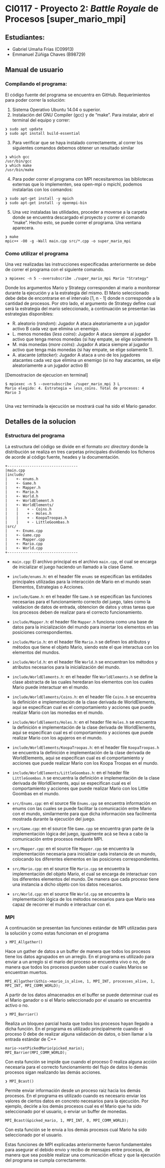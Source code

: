 # CI0117 - Proyecto 2: *Battle Royale* de Procesos [super_mario_mpi]

## Estudiantes:
- Gabriel Umaña Frías (C09913)
- Emmanuel Zúñiga Chaves (B98729)

## Manual de usuario
### Compilando el programa:

El código fuente del programa se encuentra en GitHub.  Requerimientos para poder correr la solución:
1. Sistema Operativo Ubuntu 14.04 o superior.
2. Instalación del GNU Compiler (gcc) y de  “make”. Para instalar, abrir el terminal del equipo y correr:
```
❯ sudo apt update
❯ sudo apt install build-essential
```
3. Para verificar que se haya instalado correctamente, al correr los siguientes comandos debemos obtener un resultado similar
```
❯ which gcc
/usr/bin/gcc
❯ which make
/usr/bin/make
```
4. Para poder correr el programa con MPI necesitaremos las bibliotecas externas que lo implementen, sea open-mpi o mpichl, podemos instalarlas con los comandos:
```
❯ sudo apt-get install -y mpich 
❯ sudo apt-get install -y openmpi-bin
```
5. Una vez instaladas las utilidades, proceder a moverse a la carpeta donde se encuentra descargado el proyecto y correr el comando “make”. Hecho esto, se puede correr el programa. Una ventana aparecera. 
```
❯ make
mpic++ -O0 -g -Wall main.cpp src/*.cpp -o super_mario_mpi
```
### Como utilizar el programa 

Una vez realizadas las instrucciones especificadas anteriormente se debe de correr el programa con el siguiente comando.
```
❯ mpiexec -n 5 --oversubscribe ./super_mario_mpi Mario "Strategy" 
```
Donde los argumentos Mario y Strategy corresponden al mario a monitorear durante la ejecución y a la estrategia del mismo. El Mario seleccionado debe debe de encontrarse en el intervalo [1, n - 1] donde n corresponde a la cantidad de procesos. Por otro lado, el argumento de Strategy define cual será la estrategia del mario seleccionado, a continuación se presentan las estrategias disponibles:

* R. aleatorio (*random*): Jugador A ataca aleatoriamente a un jugador activo B cada vez que elimina un enemigo.
* L. menos monedas (*less coins*): Jugador A ataca siempre al jugador activo que tenga menos monedas (si hay empate, se elige solamente 1).
* M. más monedas (*more coins*): Jugador A ataca siempre al jugador activo que tenga más monedas (si hay empate, se elige solamente 1).
* A. atacante (*attacker*): Jugador A ataca a uno de los jugadores atacantes cada vez que elimina un enemigo (si no hay atacantes, se elije aleatoriamente a un jugador activo B)

[Demostracion de ejecucion en terminal]
```
$ mpiexec -n 5 --oversubscribe ./super_mario_mpi 3 L
Mario elegido: 4. Estrategia = less_coins. Total de procesos: 4
Mario 3
 
```

Una vez terminada la ejecución se mostrará cual ha sido el Mario ganador.

## Detalles de la solucion
### Estructura del programa

La estructura del código se divide en el formato _src directory_ donde la distribución se realiza en tres carpetas principales dividiendo los ficheros de acorde al código fuente, heades y la documentación.

```
+--------------------------------
|main.cpp
|include/
|    +- enums.h
|    +- Game.h
|    +- Mapper.h
|    +- Mario.h
|    +- World.h
|    +- WorldElement.h
|    +- WorldElements/
|    |    + - Coins.h
|    |    + - Holes.h
|    |    + - KoopaTroopas.h
|    |    + - LittleGoombas.h
|src/
|    +- Enums.cpp
|    +- Game.cpp
|    +- Mapper.cpp
|    +- Mario.cpp
|    +- World.cpp	
+--------------------------------
```
- `main.cpp`: El archivo principal es el archivo `main.cpp`, el cual se encarga de inicializar el juego haciendo un llamado a la clase Game. 

- `include/enums.h`: en el header file `enums` se especifican las entidades principales utilizadas para la interacción de Mario en el mundo sean Elementos, Estrategias o Acciones.

- `include/Game.h`: en el header file `Game.h` se especifican las funciones necesarias para el funcionamiento correcto del juego, tales como la validacion de datos de entrada, obtencion de datos y otras tareas que los procesos deben de realizar para el correcto funcionamiento.

- `include/Mapper.h`: el header file `Mapper.h` funciona como una base de datos para la inicialización del mundo para insertar los elementos en las posiciones correspondientes.

- `include/Mario.h`: en el header file `Mario.h` se definen los atributos y métodos que tiene el objeto Mario, siendo este el que interactua con los elementos del mundos. 

- `include/World.h`: en el header file `World.h` se encuentran los métodos y atributos necesarios para la inicialización del mundo.

- `include/WorldElements.h`: en el header file `WorldElements.h` se define la clase abstracta de las cuales heredaran los elementos con los cuales Mario puede interactuar en el mundo.

- `include/WorldElements/Coins.h`: en el header file `Coins.h` se encuentra la definición e implementación de la clase derivada de WorldElements, aqui se especifican cual es el comportamiento y acciones que puede realizar Mario con las monedas en el mundo.

- `include/WorldElements/Holes.h`: en el header file `Holes.h` se encuentra la definición e implementación de la clase derivada de WorldElements, aqui se especifican cual es el comportamiento y acciones que puede realizar Mario con los agujeros en el mundo.

- `include/WorldElements/KoopaTroopas.h`: en el header file `KoopaTroopas.h` se encuentra la definición e implementación de la clase derivada de WorldElements, aqui se especifican cual es el comportamiento y acciones que puede realizar Mario con los Koopa Troopas en el mundo.

- `include/WorldElements/LittleGoombas.h`: en el header file `LittleGoombas.h` se encuentra la definición e implementación de la clase derivada de WorldElements, aqui se especifican cual es el comportamiento y acciones que puede realizar Mario con los Little Goombas en el mundo.

- `src/Enums.cpp`: en el source file `Enums.cpp` se encuentra información en enums con las cuales se puede facilitar la comunicación entre Mario con el mundo, similarmente para que dicha información sea facilmenta mostrada durante la ejecución del juego.

- `src/Game.cpp`: en el source file `Game.cpp` se encuentra gran parte de la implementación lógica del juego, igualmente acá se lleva a cabo la comunicación entre procesos mediante MPI.

- `src/Mapper.cpp`: en el source file `Mapper.cpp` se encuentra la implementación necesaria para inicializar cada instancia de un mundo, colocando los diferentes elementos en las posiciones correspondientes.

- `src/Mario.cpp`: en el source file `Mario.cpp` se encuentra la implementación del objeto Mario, el cual se encarga de interactuar con los diferentes elementos del mundo. De manera que cada proceso tiene una instancia a dicho objeto con los datos necesarios.

- `src/World.cpp`: en el source file `World.cpp` se encuentra la implementación lógica de los métodos necesarios para que Mario sea capaz de recorrer el mundo e interactuar con el.


### MPI

A continuación se presentan las funciones estándar de MPI utilizadas para la solución y como estas funcionan en el programa

```
❯ MPI_Allgather()
```
Hace un gather de datos a un buffer de manera que todos los procesos tiene los datos agrupados en un arreglo. 
En el programa es utilizado para enviar a un arreglo si el mario del proceso se encuentra vivo o no, de manera que todos los procesos pueden saber cual o cuales Marios se encuentran muertos.

```
MPI_Allgather(&this->mario_is_alive, 1, MPI_INT, processes_alive, 1, MPI_INT, MPI_COMM_WORLD);
```
A partir de los datos almacenados en el buffer se puede determinar cual es el Mario ganador o si el Mario seleccionado por el usuario se encuentra activo o no.

```
❯ MPI_Barrier()
```
Realiza un bloqueo parcial hasta que todos los procesos hayan llegado a dicha función.
En el programa es utilizado principalmente cuando el proceso 0 debe de realizar alguna validación de datos, o bien llamar a la entrada estándar de C++
```
mario->setPickedMario(picked_mario);
MPI_Barrier(MPI_COMM_WORLD);
```
Con esta función se impide que cuando el proceso 0 realiza alguna acción necesaria para el correcto funcionamiento del flujo de datos lo demás procesos sigan realizando las demás acciones.

```
❯ MPI_Bcast()
```
Permite enviar información desde un proceso raiz hacia los demás procesos.
En el programa es utilizado cuando es necesario enviar los valores de ciertos datos en concreto necesarios para la ejecución. Por ejemplo, decirle a los demás procesos cual es el Mario que ha sido seleccionado por el usuario, o enviar un buffer de monedas.

```
MPI_Bcast(&picked_mario, 1, MPI_INT, 0, MPI_COMM_WORLD);
```
Con esta función se le envia a los demás procesos cual Mario ha sido seleccionado por el usuario.

Estas funciones de MPI explicadas anteriormente fueron fundamentales para asegurar el debido envio y recibo de mensajes entre procesos, de manera que sea posible realizar una comunicación eficaz y que la ejecución del programa se cumpla correctamente.

